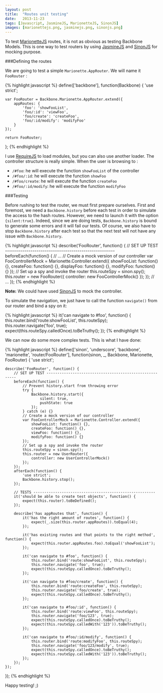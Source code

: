 ```yaml
---
layout: post
title:  "Routes unit testing"
date:   2013-11-23
tags: [Javascript, JasmineJS, MarionetteJS, SinonJS]
images: [marionettejs.png, jasminejs.png, sinonjs.png]
---
```


To test [MarionetteJS][marionettejs] routes, it is not as obvious as testing Backbone Models.
This is one way to test routers by using [JasmineJS][jasminejs] and [SinonJS][sinonjs] for mocking purpose.

###Defining the routes

We are going to test a simple `Marionette.AppRouter`.
We will name it `FooRouter` :

{% highlight javascript %}
define(['backbone'], function(Backbone) {
    'use strict';

    var FooRouter = Backbone.Marionette.AppRouter.extend({
        appRoutes: {
            'foo': 'showFooList',
            'foo/:id': 'viewFoo',
            'foo/create': 'createFoo',
            'foo/:id/modify': 'modifyFoo'
        }
    });

    return FooRouter;
};
{% endhighlight %}

I use [RequireJS][requirejs] to load modules, but you can also use another loader.
The controller structure is really simple. When the user is browsing to :

* `/#foo`: he will execute the function `showFooList` of the controller
* `/#foo/:id`: he will execute the function `showFoo`
* `/#foo/create`: he will execute the function `createFoo`
* `/#foo/:id/modify`: he will execute the function `modifyFoo`

###Testing

Before rushing to test the router, we must first prepare ourselves.
First and foremost, we need a `Backbone.history` before each test in order to simulate the access to the hash routes.
However, we need to launch it with the option `{silent:true}`. Indeed, since we are doing tests, `Backbone.history` is bound to generate some errors and it will fail our tests.
Of course, we also have to stop `Backbone.history` after each test so that the next test will not have any issue with `Backbone.history`.

{% highlight javascript %}
describe('FooRouter', function() {
    // SET UP TEST --------------------------------------------------------
    beforeEach(function() {
        // ...
        // Create a mock version of our controller
        var FooControllerMock = Marionette.Controller.extend({
            showFooList: function() {},
            createFoo: function() {},
            displayFoo: function() {},
            modifyFoo: function() {}
        });
        // Set up a spy and invoke the router
        this.routeSpy = sinon.spy();
        this.router = new FooRouter({
            controller: new FooControllerMock()
        });
    });
    // ...
});
{% endhighlight %}

**Note:** We could have used [SinonJS][sinonjs] to mock the controller.

To simulate the navigation, we just have to call the function `navigate()` from our router and bind a spy on it:

{% highlight javascript %}
it('can navigate to #foo', function() {
    this.router.bind('route:showFooList', this.routeSpy);
    this.router.navigate('foo', true);
    expect(this.routeSpy.calledOnce).toBeTruthy();
});
{% endhighlight %}

We can now do some more complex tests. This is what I have done:

{% highlight javascript %}
define(['sinon', 'underscore', 'backbone', 'marionette', 'router/FooRouter'], function(sinon, _, Backbone, Marionette, FooRouter) {
    'use strict';

    describe('FooRouter', function() {
        // SET UP TEST --------------------------------------------------------
        beforeEach(function() {
            // Prevent history.start from throwing error
            try {
                Backbone.history.start({
                    silent: true,
                    pushState: true
                });
		    } catch (e) {}
            // Create a mock version of our controller
            var FooControllerMock = Marionette.Controller.extend({
                showFooList: function() {},
                createFoo: function() {},
                viewFoo: function() {},
                modifyFoo: function() {}
            });
            // Set up a spy and invoke the router
            this.routeSpy = sinon.spy();
            this.router = new UserRouter({
                controller: new UserControllerMock()
            });
        });
        afterEach(function() {
            'use strict';
            Backbone.history.stop();
		});

        // TESTS --------------------------------------------------------
        it('should be able to create test objects', function() {
            expect(this.router).toBeDefined();
        });

        describe('has appRoutes that', function() {
            it('has the right amount of routes', function() {
                expect(_.size(this.router.appRoutes)).toEqual(4);
            });

            it('has existing routes and that points to the right method', function() {
                expect(this.router.appRoutes.foo).toEqual('showFooList');
            });

            it('can navigate to #foo', function() {
                this.router.bind('route:showFooList', this.routeSpy);
                this.router.navigate('foo', true);
                expect(this.routeSpy.calledOnce).toBeTruthy();
            });

            it('can navigate to #foo/create', function() {
                this.router.bind('route:createFoo', this.routeSpy);
                this.router.navigate('foo/create', true);
                expect(this.routeSpy.calledOnce).toBeTruthy();
            });

            it('can navigate to #foo/:id', function() {
                this.router.bind('route:viewFoo', this.routeSpy);
                this.router.navigate('foo/123', true);
                expect(this.routeSpy.calledOnce).toBeTruthy();
                expect(this.routeSpy.calledWith('123')).toBeTruthy();
            });

            it('can navigate to #foo/:id/modify', function() {
                this.router.bind('route:modifyFoo', this.routeSpy);
                this.router.navigate('foo/123/modify', true);
                expect(this.routeSpy.calledOnce).toBeTruthy();
                expect(this.routeSpy.calledWith('123')).toBeTruthy();
            });
        });
    });
});
{% endhighlight %}

Happy testing! ;)

[marionettejs]: http://marionettejs.com/
[jasminejs]:    http://pivotal.github.io/jasmine/
[sinonjs]:      http://sinonjs.org
[requirejs]:    http://requirejs.org/
